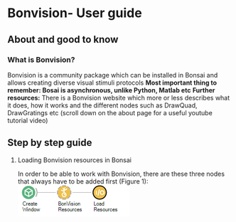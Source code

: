 # Bonvision- User guide
## About and good to know
### What is Bonvision?
Bonvision is a community package which can be installed in Bonsai and allows creating diverse visual stimuli protocols
**Most important thing to remember: Bosai is asynchronous, unlike Python, Matlab etc**
**Further resources:**
There is a Bonvision website which more or less describes what it does, how it works and the different nodes such as DrawQuad, DrawGratings etc (scroll down on the about page for a useful youtube tutorial video)

## Step by step guide
1.	Loading Bonvision resources in Bonsai

	In order to be able to work with Bonvision, there are these three nodes that always have to be added first (Figure 1):
	![Figure 1](https://github.com/Schroeder-Lab/ExperimentalProtocols/blob/main/Bonvision/Maria/Bonvision_guide_figures/Figure_1.png)